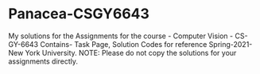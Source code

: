 # Panacea-CSGY6643
My solutions for the Assignments for the course - Computer Vision - CS-GY-6643 Contains- Task Page, Solution Codes for reference Spring-2021- New York University. NOTE: Please do not copy the solutions for your assignments directly.
